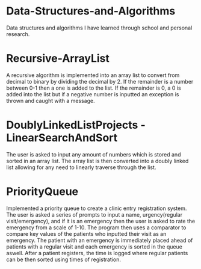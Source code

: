 # Data-Structures-and-Algorithms
Data structures and algorithms I have learned through school and personal research. 

# Recursive-ArrayList
A recursive algorithm is implemented into an array list to convert from decimal to binary by dividing the decimal by 2. If the remainder is a number between 0-1 then a one is added to the list. If the remainder is 0, a 0 is added into the list but if a negative number is inputted an exception is thrown and caught with a message. 

# DoublyLinkedListProjects - LinearSearchAndSort
The user is asked to input any amount of numbers which is stored and sorted in an array list. The array list is then converted into a doubly linked list allowing for any need to linearly traverse through the list.

# PriorityQueue
Implemented a priority queue to create a clinic entry registration system. The user is asked a series of prompts to input a name, urgency(regular visit/emergency), and if it is an emergency then the user is asked to rate the emergency from a scale of 1-10. The program then uses a comparator to compare key values of the patients who inputted their visit as an emergency. The patient with an emergency is immediately placed ahead of patients with a regular visit and each emergency is sorted in the queue aswell. After a patient registers, the time is logged where regular patients can be then sorted using times of registration. 



